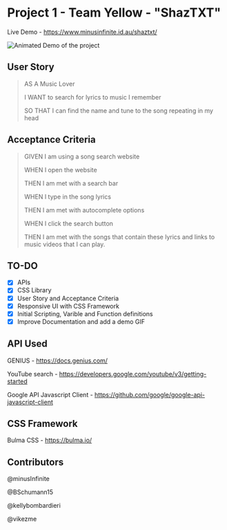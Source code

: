 # Project 1 - Team Yellow - "ShazTXT"

Live Demo - <https://www.minusinfinite.id.au/shaztxt/>

![Animated Demo of the project](https://i.imgur.com/62ONp9z.gif)

## User Story

> AS A Music Lover
>
> I WANT to search for lyrics to music I remember
>
> SO THAT I can find the name and tune to the song repeating in my head

## Acceptance Criteria

> GIVEN I am using a song search website
>
> WHEN I open the website
>
> THEN I am met with a search bar
>
> WHEN I type in the song lyrics
>
> THEN I am met with autocomplete options
>
> WHEN I click the search button
>
> THEN I am met with the songs that contain these lyrics and links to music videos that I can play.

## TO-DO

- [x] APIs
- [x] CSS Library
- [x] User Story and Acceptance Criteria
- [x] Responsive UI with CSS Framework
- [x] Initial Scripting, Varible and Function definitions
- [x] Improve Documentation and add a demo GIF

## API Used

GENIUS - <https://docs.genius.com/>

YouTube search - <https://developers.google.com/youtube/v3/getting-started>

Google API Javascript Client - <https://github.com/google/google-api-javascript-client>

## CSS Framework

Bulma CSS - <https://bulma.io/>

## Contributors

@minusInfinite

@BSchumann15

@kellybombardieri

@vikezme
